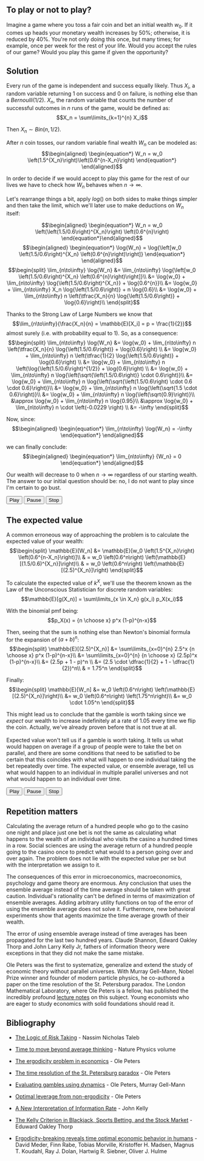 To play or not to play?
-----------------------

Imagine a game where you toss a fair coin and bet an initial wealth
$w_0$. If it comes up heads your monetary wealth increases by 50%;
otherwise, it is reduced by 40%. You're not only doing this once, but
many times; for example, once per week for the rest of your life. Would
you accept the rules of our game? Would you play this game if given the
opportunity?
    
Solution
--------

Every run of the game is independent and success equally likely. Thus
$X_i$, a random variable returning 1 on success and 0 on failure, is
nothing else than a $Bernoulli(1/2)$. $X_n$, the random variable that
counts the number of successful outcomes in $n$ runs of the game, would
be defined as: $$X_n = \sum\limits_{k=1}^{n} X_i$$

Then $X_n \sim Bin(n, 1/2)$.

After $n$ coin tosses, our random variable final wealth $W_n$ can be
modeled as:
$$\begin{aligned}
    \begin{equation*}
      W_n = w_0 \left(1.5^{X_n}\right)\left(0.6^{n-X_n}\right)
    \end{equation*}
  \end{aligned}$$

In order to decide if we would accept to play this game for the rest of
our lives we have to check how $W_n$ behaves when
$n \rightarrow \infty$.\
\
Let's rearrange things a bit, apply $log()$ on both sides to make things
simpler and then take the limit, which we'll later use to make
deductions on $W_n$ itself:

$$\begin{aligned}
    \begin{equation*}
        W_n = w_0 \left(\left(1.5/0.6\right)^{X_n}\right) \left(0.6^{n}\right)
    \end{equation*}\end{aligned}$$
$$\begin{aligned}
    \begin{equation*}
        \log{W_n} = \log{\left[w_0 \left(1.5/0.6\right)^{X_n} \left(0.6^{n}\right)\right]}
  \end{equation*}
  \end{aligned}$$ 
$$\begin{split}
     \lim_{n\to\infty} \log{W_n} &= \lim_{n\to\infty} \log{\left[w_0 \left(1.5/0.6\right)^{X_n} \left(0.6^{n}\right)\right]}\\
    &= \log{w_0} + \lim_{n\to\infty} \log{\left(1.5/0.6\right)^{X_n}} + \log{0.6^{n}}\\
    &= \log{w_0} + \lim_{n\to\infty} X_n \log{\left(1.5/0.6\right)} + n \log{0.6}\\
    &= \log{w_0} + \lim_{n\to\infty} n \left(\tfrac{X_n}{n} \log{\left(1.5/0.6\right)} + \log{0.6}\right)\\
  \end{split}$$

Thanks to the Strong Law of Large Numbers we know that
$$\lim_{n\to\infty}{\frac{X_n}{n} = \mathbb{E}[X_i] = p = \frac{1}{2}}$$
almost surely (i.e. with probability equal to 1). So, as a consequence:
$$\begin{split}
      \lim_{n\to\infty} \log{W_n} &= \log{w_0} + \lim_{n\to\infty} n \left(\tfrac{X_n}{n} \log{\left(1.5/0.6\right)} + \log{0.6}\right) \\
      &= \log{w_0} + \lim_{n\to\infty} n \left(\tfrac{1}{2} \log{\left(1.5/0.6\right)} + \log{0.6}\right) \\
      &= \log{w_0} + \lim_{n\to\infty} n \left(\log{\left(1.5/0.6\right)^{1/2}} + \log{0.6}\right) \\
      &= \log{w_0} + \lim_{n\to\infty} n \log{\left(\sqrt{\left(1.5/0.6\right)} \cdot 0.6\right)}\\
      &= \log{w_0} + \lim_{n\to\infty} n \log{\left(\sqrt{\left(1.5/0.6\right) \cdot 0.6 \cdot 0.6}\right)}\\
      &= \log{w_0} + \lim_{n\to\infty} n \log{\left(\sqrt{1.5 \cdot 0.6}\right)}\\
      &= \log{w_0} + \lim_{n\to\infty} n \log{\left(\sqrt{0.9}\right)}\\
      &\approx \log{w_0} + \lim_{n\to\infty} n \log{0.95}\\
      &\approx \log{w_0} + \lim_{n\to\infty} n \cdot \left(-0.0229 \right) \\
      &= -\infty
  \end{split}$$

Now, since: $$\begin{aligned}
    \begin{equation*}
        \lim_{n\to\infty} \log{W_n} = -\infty
    \end{equation*}    \end{aligned}$$

we can finally conclude: $$\begin{aligned}
    \begin{equation*}
        \lim_{n\to\infty} {W_n} = 0
    \end{equation*}    \end{aligned}$$

Our wealth will decrease to 0 when $n\to\infty$ regardless of our
starting wealth. The answer to our initial question should be: no, I do
not want to play since I'm certain to go bust.

<div class="button-container-time">
<button id="startAnimation-time">Play</button>
<button id="pauseAnimation-time">Pause</button>
<button id="stopAnimation-time">Stop</button>
</div>
<div class="chart-container">
<div id="chart-time" style="width: 100%;"></div>
</div>

The expected value
------------------

A common erroneous way of approaching the problem is to calculate the
expected value of your wealth: $$\begin{split}
    \mathbb{E}[W_n] &= \mathbb{E}[w_0 \left(1.5^{X_n}\right) \left(0.6^{n-X_n}\right)]\\
    & = w_0  \left(0.6^n\right) \left(\mathbb{E}[(1.5/0.6)^{X_n}]\right)\\
    & = w_0 \left(0.6^n\right) \left(\mathbb{E}[(2.5)^{X_n}]\right)
  \end{split}$$

To calculate the expected value of $k^X$, we'll use the theorem known as
the Law of the Unconscious Statistician for discrete random variables:
$$\mathbb{E}[g(X_n)] = \sum\limits_{x \in X_n} g(x_i) p_X(x_i)$$

With the binomial pmf being: $$p_X(x) = {n \choose x} p^x (1-p)^{n-x}$$

Then, seeing that the sum is nothing else than Newton's binomial formula
for the expansion of $(a+b)^n$: $$\begin{split}
    \mathbb{E}[(2.5)^{X_n}] &= \sum\limits_{x=0}^{n} 2.5^x {n \choose x} p^x (1-p)^{n-x}\\
    &= \sum\limits_{x=0}^{n} {n \choose x} (2.5p)^x (1-p)^{n-x}\\
    &= (2.5p + 1 - p)^n \\ 
    &= (2.5 \cdot \dfrac{1}{2} + 1 - \dfrac{1}{2})^n\\
    & = 1.75^n
  \end{split}$$

Finally: $$\begin{split}
    \mathbb{E}[W_n] &= w_0 \left(0.6^n\right) \left(\mathbb{E}[(2.5)^{X_n}]\right)\\
    &= w_0 \left(0.6^n\right) \left(1.75^n\right)\\
    &= w_0 \cdot 1.05^n
  \end{split}$$

This might lead us to conclude that the gamble is worth taking since we
$expect$ our wealth to increase indefinitely at a rate of $1.05$ every
time we flip the coin. Actually, we've already proven before that is not
true at all.\
\
Expected value won't tell us if a gamble is worth taking. It tells us
what would happen on average if a group of people were to take the bet
on parallel, and there are some conditions that need to be satisfied to
be certain that this coincides with what will happen to one individual
taking the bet repeatedly over time. The expected value, or ensemble
average, tell us what would happen to an individual in multiple parallel
universes and not what would happen to an individual over time.

<div class="button-container-ensemble">
<button id="startAnimation-ensemble">Play</button>
<button id="pauseAnimation-ensemble">Pause</button>
<button id="stopAnimation-ensemble">Stop</button>
</div>
<div class="chart-container">
<div id="chart-ensemble" style="width: 100%;"></div>
</div>

Repetition matters
------------------

Calculating the average return of a hundred people who go to the casino
one night and place just one bet is not the same as calculating
what happens to the wealth of an individual who visits the casino a
hundred times in a row. Social sciences are using the average
return of a hundred people going to the casino once to predict what would
to a person going over and over again. The problem does not lie with the expected
value per se but with the interpretation we assign to it.

The consequences of this error in microeconomics, macroeconomics, psychology and
game theory are enormous. Any conclusion that uses the ensemble average
instead of the time average should be taken with great caution. Individual's rationality can't be defined
in terms of maximization of ensemble averages. Adding arbitrary utility functions
on top of the error of using the ensemble average does not solve it. Furthermore, new behavioral experiments show
that agents maximize the time average growth of their wealth.

The error of using ensemble average instead of time averages has been propagated for the last
two hundred years. Claude Shannon, Edward Oakley Thorp and John Larry Kelly Jr, fathers of
information theory were exceptions in that they did not make the same mistake.

Ole Peters was the first to systematize, generalize and extend the study of economic theory without parallel
universes. With Murray Gell-Mann, Nobel Prize winner and founder of modern particle physics, he co-authored a
paper on the time resolution of the St. Petersburg paradox. The London Mathematical Laboratory,
where Ole Peters is a fellow, has published the incredibly profound
[lecture notes](https://ergodicityeconomics.com/lecture-notes/) on this subject.
Young economists who are eager to study economics with solid foundations should read it.

Bibliography
------------

- [The Logic of Risk Taking](https://medium.com/incerto/the-logic-of-risk-taking-107bf41029d3) - Nassim Nicholas Taleb

- [Time to move beyond average thinking](https://www.nature.com/articles/s41567-019-0758-3) - Nature Physics volume

- [The ergodicity problem in economics](https://www.nature.com/articles/s41567-019-0732-0) - Ole Peters

- [The time resolution of the St. Petersburg paradox](https://arxiv.org/abs/1011.4404) - Ole Peters

- [Evaluating gambles using dynamics](https://arxiv.org/abs/1405.0585) - Ole Peters, Murray Gell-Mann

- [Optimal leverage from non-ergodicity](https://arxiv.org/abs/0902.2965) - Ole Peters

- [A New Interpretation of Information Rate](https://www.princeton.edu/~wbialek/rome/refs/kelly_56.pdf) - John Kelly

- [The Kelly Criterion in Blackjack, Sports Betting, and the Stock Market](https://www.researchgate.net/publication/247922818_The_Kelly_Criterion_in_Blackjack_Sports_Betting_and_the_Stock_Market) - Eduward Oakley Thorp

- [Ergodicity-breaking reveals time optimal economic behavior in humans](https://arxiv.org/abs/1906.04652) - David Meder, Finn Rabe, Tobias Morville, Kristoffer H. Madsen, Magnus T. Koudahl, Ray J. Dolan, Hartwig R. Siebner, Oliver J. Hulme

